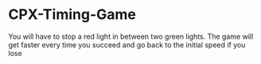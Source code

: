 # CPX-Timing-Game
You will have to stop a red light in between two green lights. The game will get faster every time you succeed and go back to the initial speed if you lose
